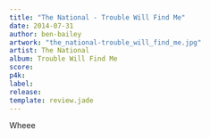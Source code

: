 ```yaml
---
title: "The National - Trouble Will Find Me"
date: 2014-07-31
author: ben-bailey
artwork: "the_national-trouble_will_find_me.jpg"
artist: The National
album: Trouble Will Find Me
score:
p4k:
label:
release:
template: review.jade
---
```


Wheee
